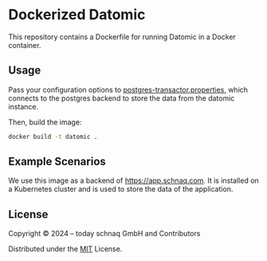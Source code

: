 # Dockerized Datomic

This repository contains a Dockerfile for running Datomic in a Docker container.

## Usage

Pass your configuration options to [postgres-transactor.properties](postgres-transactor.properties), which connects to the postgres backend to store the data from the datomic instance.

Then, build the image:

```bash
docker build -t datomic .
```

## Example Scenarios

We use this image as a backend of https://app.schnaq.com. It is installed on a Kubernetes cluster and is used to store the data of the application.

## License
Copyright © 2024 – today schnaq GmbH and Contributors

Distributed under the [MIT](LICENSE) License.
